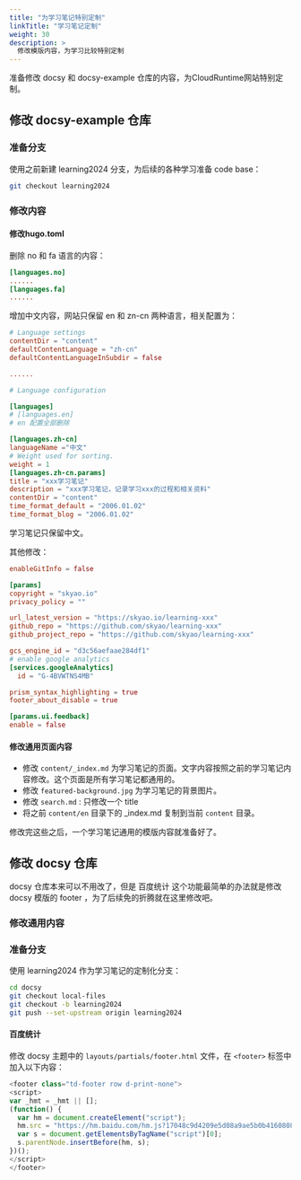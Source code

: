 ```yaml
---
title: "为学习笔记特别定制"
linkTitle: "学习笔记定制"
weight: 30
description: >
  修改模版内容，为学习比较特别定制
---
```




准备修改 docsy 和 docsy-example 仓库的内容，为CloudRuntime网站特别定制。

## 修改 docsy-example 仓库

### 准备分支

使用之前新建 learning2024 分支，为后续的各种学习准备 code base：

```bash
git checkout learning2024
```

### 修改内容

#### 修改hugo.toml

删除 no 和 fa 语言的内容：

```toml
[languages.no]
......
[languages.fa]
......
```

增加中文内容，网站只保留 en 和 zn-cn 两种语言，相关配置为：

```toml
# Language settings
contentDir = "content"
defaultContentLanguage = "zh-cn"
defaultContentLanguageInSubdir = false

......

# Language configuration

[languages]
# [languages.en]
# en 配置全部删除

[languages.zh-cn]
languageName ="中文"
# Weight used for sorting.
weight = 1
[languages.zh-cn.params]
title = "xxx学习笔记"
description = "xxx学习笔记，记录学习xxx的过程和相关资料"
contentDir = "content"
time_format_default = "2006.01.02"
time_format_blog = "2006.01.02"
```

学习笔记只保留中文。

其他修改：

```toml
enableGitInfo = false

[params]
copyright = "skyao.io"
privacy_policy = ""

url_latest_version = "https://skyao.io/learning-xxx"
github_repo = "https://github.com/skyao/learning-xxx"
github_project_repo = "https://github.com/skyao/learning-xxx"

gcs_engine_id = "d3c56aefaae284df1"
# enable google analytics
[services.googleAnalytics]
  id = "G-4BVWTNS4MB"

prism_syntax_highlighting = true
footer_about_disable = true

[params.ui.feedback]
enable = false
```

#### 修改通用页面内容

- 修改 `content/_index.md` 为学习笔记的页面。文字内容按照之前的学习笔记内容修改。这个页面是所有学习笔记都通用的。
- 修改 `featured-background.jpg` 为学习笔记的背景图片。
- 修改 `search.md` : 只修改一个 title 
- 将之前 `content/en` 目录下的 _index.md 复制到当前 `content` 目录。


修改完这些之后，一个学习笔记通用的模版内容就准备好了。

## 修改 docsy 仓库

docsy 仓库本来可以不用改了，但是 百度统计 这个功能最简单的办法就是修改 docsy 模版的 footer ，为了后续免的折腾就在这里修改吧。

### 修改通用内容

### 准备分支

使用 learning2024 作为学习笔记的定制化分支：

```bash
cd docsy
git checkout local-files
git checkout -b learning2024
git push --set-upstream origin learning2024
```

#### 百度统计

修改 docsy 主题中的 `layouts/partials/footer.html` 文件，在 `<footer>` 标签中加入以下内容：

```javascript
<footer class="td-footer row d-print-none">
<script>
var _hmt = _hmt || [];
(function() {
  var hm = document.createElement("script");
  hm.src = "https://hm.baidu.com/hm.js?17048c9d4209e5d08a9ae5b0b4160808";
  var s = document.getElementsByTagName("script")[0]; 
  s.parentNode.insertBefore(hm, s);
})();
</script>  
</footer>
```

